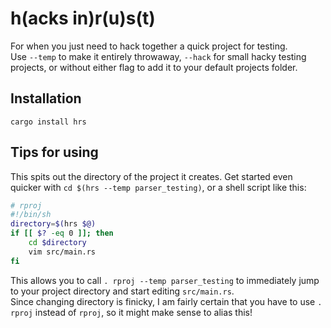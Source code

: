 # h(acks in)r(u)s(t)
For when you just need to hack together a quick project for testing.  
Use `--temp` to make it entirely throwaway, `--hack` for small hacky testing projects, or without either flag to add it to your default projects folder.

## Installation
`cargo install hrs`

## Tips for using
This spits out the directory of the project it creates. Get started even quicker with `cd $(hrs --temp parser_testing)`, or a shell script like this:  
```sh
# rproj
#!/bin/sh
directory=$(hrs $@)
if [[ $? -eq 0 ]]; then
    cd $directory
    vim src/main.rs
fi
```
This allows you to call `. rproj --temp parser_testing` to immediately jump to your project directory and start editing `src/main.rs`.  
Since changing directory is finicky, I am fairly certain that you have to use `. rproj` instead of `rproj`, so it might make sense to alias this!
